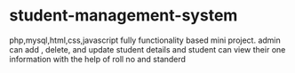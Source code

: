# student-management-system
php,mysql,html,css,javascript fully functionality based mini project. admin can add , delete, and update student details and student can view their one information with the help of roll no and standerd
